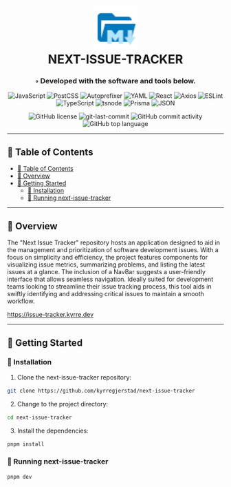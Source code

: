 <div align="center">
<h1 align="center">
<img src="https://raw.githubusercontent.com/PKief/vscode-material-icon-theme/ec559a9f6bfd399b82bb44393651661b08aaf7ba/icons/folder-markdown-open.svg" width="100" />
<br>NEXT-ISSUE-TRACKER</h1>
<h3>◦ Developed with the software and tools below.</h3>

<p align="center">
<img src="https://img.shields.io/badge/JavaScript-F7DF1E.svg?style=flat-square&logo=JavaScript&logoColor=black" alt="JavaScript" />
<img src="https://img.shields.io/badge/PostCSS-DD3A0A.svg?style=flat-square&logo=PostCSS&logoColor=white" alt="PostCSS" />
<img src="https://img.shields.io/badge/Autoprefixer-DD3735.svg?style=flat-square&logo=Autoprefixer&logoColor=white" alt="Autoprefixer" />
<img src="https://img.shields.io/badge/YAML-CB171E.svg?style=flat-square&logo=YAML&logoColor=white" alt="YAML" />
<img src="https://img.shields.io/badge/React-61DAFB.svg?style=flat-square&logo=React&logoColor=black" alt="React" />
<img src="https://img.shields.io/badge/Axios-5A29E4.svg?style=flat-square&logo=Axios&logoColor=white" alt="Axios" />

<img src="https://img.shields.io/badge/ESLint-4B32C3.svg?style=flat-square&logo=ESLint&logoColor=white" alt="ESLint" />
<img src="https://img.shields.io/badge/TypeScript-3178C6.svg?style=flat-square&logo=TypeScript&logoColor=white" alt="TypeScript" />
<img src="https://img.shields.io/badge/tsnode-3178C6.svg?style=flat-square&logo=ts-node&logoColor=white" alt="tsnode" />
<img src="https://img.shields.io/badge/Prisma-2D3748.svg?style=flat-square&logo=Prisma&logoColor=white" alt="Prisma" />
<img src="https://img.shields.io/badge/JSON-000000.svg?style=flat-square&logo=JSON&logoColor=white" alt="JSON" />
</p>
<img src="https://img.shields.io/github/license/kyrregjerstad/next-issue-tracker?style=flat-square&color=5D6D7E" alt="GitHub license" />
<img src="https://img.shields.io/github/last-commit/kyrregjerstad/next-issue-tracker?style=flat-square&color=5D6D7E" alt="git-last-commit" />
<img src="https://img.shields.io/github/commit-activity/m/kyrregjerstad/next-issue-tracker?style=flat-square&color=5D6D7E" alt="GitHub commit activity" />
<img src="https://img.shields.io/github/languages/top/kyrregjerstad/next-issue-tracker?style=flat-square&color=5D6D7E" alt="GitHub top language" />
</div>

---

## 📖 Table of Contents

- [📖 Table of Contents](#-table-of-contents)
- [📍 Overview](#-overview)
- [🚀 Getting Started](#-getting-started)
  - [🔧 Installation](#-installation)
  - [🤖 Running next-issue-tracker](#-running-next-issue-tracker)

---

## 📍 Overview

The "Next Issue Tracker" repository hosts an application designed to aid in the management and prioritization of software development issues. With a focus on simplicity and efficiency, the project features components for visualizing issue metrics, summarizing problems, and listing the latest issues at a glance. The inclusion of a NavBar suggests a user-friendly interface that allows seamless navigation. Ideally suited for development teams looking to streamline their issue tracking process, this tool aids in swiftly identifying and addressing critical issues to maintain a smooth workflow.

<a>https://issue-tracker.kyrre.dev</a>

---

## 🚀 Getting Started

### 🔧 Installation

1. Clone the next-issue-tracker repository:

```sh
git clone https://github.com/kyrregjerstad/next-issue-tracker
```

2. Change to the project directory:

```sh
cd next-issue-tracker
```

3. Install the dependencies:

```sh
pnpm install
```

### 🤖 Running next-issue-tracker

```sh
pnpm dev
```
